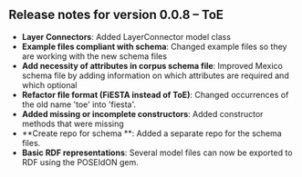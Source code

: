 ## Release notes for version 0.0.8 – ToE

+ **Layer Connectors**: Added LayerConnector model class
+ **Example files compliant with schema**: Changed example files so they are working with the new schema files
+ **Add necessity of attributes in corpus schema file**: Improved Mexico schema file by adding information on which attributes are required and which optional
+ **Refactor file format (FiESTA instead of ToE)**: Changed occurrences of the old name 'toe' into 'fiesta'.
+ **Added missing or incomplete constructors**: Added constructor methods that were missing
+ **Create repo for schema **: Added a separate repo for the schema files.
+ **Basic RDF representations**: Several model files can now be exported to RDF using the POSEIdON gem.